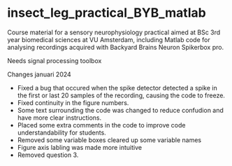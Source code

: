 # insect_leg_practical_BYB_matlab
Course material for a sensory neurophysiology practical aimed at BSc 3rd year biomedical sciences at VU Amsterdam, including Matlab code for analysing recordings acquired with Backyard Brains Neuron Spikerbox pro.

Needs signal processing toolbox

Changes januari 2024
* Fixed a bug that occured when the spike detector detected a spike in the first or last 20 samples of the recording, causing the code to freeze.
* Fixed continuity in the figure numbers.
* Some text surrounding the code was changed to reduce confudion and have more clear instructions.
* Placed some extra comments in the code to improve code understandability for students.
* Removed some variable boxes cleared up some variable names
* Figure axis labling was made more intuitive
* Removed question 3.
